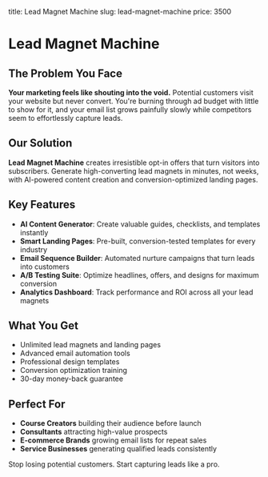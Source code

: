 title: Lead Magnet Machine
slug: lead-magnet-machine
price: 3500

# Lead Magnet Machine

## The Problem You Face

**Your marketing feels like shouting into the void.** Potential customers visit your website but never convert. You're burning through ad budget with little to show for it, and your email list grows painfully slowly while competitors seem to effortlessly capture leads.

## Our Solution

**Lead Magnet Machine** creates irresistible opt-in offers that turn visitors into subscribers. Generate high-converting lead magnets in minutes, not weeks, with AI-powered content creation and conversion-optimized landing pages.

## Key Features

- **AI Content Generator**: Create valuable guides, checklists, and templates instantly
- **Smart Landing Pages**: Pre-built, conversion-tested templates for every industry
- **Email Sequence Builder**: Automated nurture campaigns that turn leads into customers
- **A/B Testing Suite**: Optimize headlines, offers, and designs for maximum conversion
- **Analytics Dashboard**: Track performance and ROI across all your lead magnets

## What You Get

- Unlimited lead magnets and landing pages
- Advanced email automation tools
- Professional design templates
- Conversion optimization training
- 30-day money-back guarantee

## Perfect For

- **Course Creators** building their audience before launch
- **Consultants** attracting high-value prospects
- **E-commerce Brands** growing email lists for repeat sales
- **Service Businesses** generating qualified leads consistently

Stop losing potential customers. Start capturing leads like a pro.